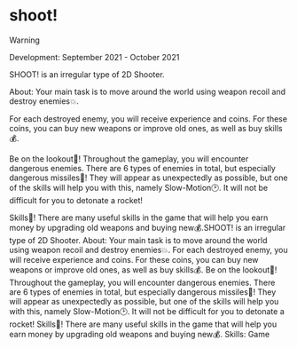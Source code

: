 # shoot!
> [!WARNING]  
> Development: September 2021 - October 2021  

SHOOT! is an irregular type of 2D Shooter. 

About:
Your main task is to move around the world using weapon recoil and destroy enemies💥.

For each destroyed enemy, you will receive experience and coins. For these coins, you can buy new weapons or improve old ones, as well as buy skills💰.

Be on the lookout💢!
Throughout the gameplay, you will encounter dangerous enemies. There are 6 types of enemies in total, but especially dangerous missiles🚀! They will appear as unexpectedly as possible, but one of the skills will help you with this, namely Slow-Motion🕑. It will not be difficult for you to detonate a rocket!

Skills🔎!
There are many useful skills in the game that will help you earn money by upgrading old weapons and buying new💰.SHOOT! is an irregular type of 2D Shooter. About: Your main task is to move around the world using weapon recoil and destroy enemies💥. For each destroyed enemy, you will receive experience and coins. For these coins, you can buy new weapons or improve old ones, as well as buy skills💰. Be on the lookout💢! Throughout the gameplay, you will encounter dangerous enemies. There are 6 types of enemies in total, but especially dangerous missiles🚀! They will appear as unexpectedly as possible, but one of the skills will help you with this, namely Slow-Motion🕑. It will not be difficult for you to detonate a rocket! Skills🔎! There are many useful skills in the game that will help you earn money by upgrading old weapons and buying new💰.
Skills: Game 